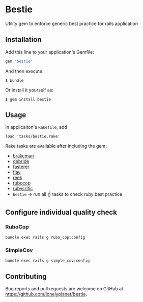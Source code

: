 # Bestie

Utility gem to enforce generic best practice for rails application

## Installation

Add this line to your application's Gemfile:

```ruby
gem 'bestie'
```

And then execute:

    $ bundle

Or install it yourself as:

    $ gem install bestie

## Usage

In applicaiton's `Rakefile`, add

```
load 'tasks/bestie.rake'
```

Rake tasks are available after including the gem:

- [brakeman](https://github.com/presidentbeef/brakeman)
- [debride](https://github.com/seattlerb/debride)
- [fasterer](https://github.com/DamirSvrtan/fasterer)
- [flay](https://github.com/seattlerb/flay)
- [reek](https://github.com/troessner/reek)
- [rubocop](https://github.com/bbatsov/rubocop)
- [rubycritic](https://github.com/whitesmith/rubycritic)
- `bestie` => run all :point_up: tasks to check ruby best practice

## Configure individual quality check

### RuboCop

```
bundle exec rails g rubo_cop:config
```

### SimpleCov

```
bundle exec rails g simple_cov:config
```

## Contributing

Bug reports and pull requests are welcome on GitHub at https://github.com/lonelyplanet/bestie.

